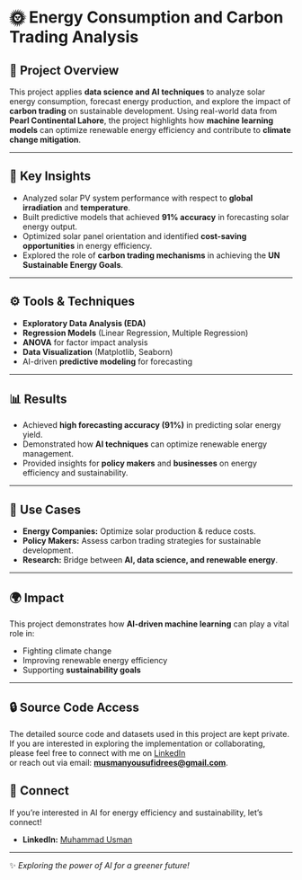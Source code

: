 # 🌞 Energy Consumption and Carbon Trading Analysis  

## 📌 Project Overview  
This project applies **data science and AI techniques** to analyze solar energy consumption, forecast energy production, and explore the impact of **carbon trading** on sustainable development. Using real-world data from **Pearl Continental Lahore**, the project highlights how **machine learning models** can optimize renewable energy efficiency and contribute to **climate change mitigation**.  

---

## 🔑 Key Insights  
- Analyzed solar PV system performance with respect to **global irradiation** and **temperature**.  
- Built predictive models that achieved **91% accuracy** in forecasting solar energy output.  
- Optimized solar panel orientation and identified **cost-saving opportunities** in energy efficiency.  
- Explored the role of **carbon trading mechanisms** in achieving the **UN Sustainable Energy Goals**.  

---

## ⚙️ Tools & Techniques  
- **Exploratory Data Analysis (EDA)**  
- **Regression Models** (Linear Regression, Multiple Regression)  
- **ANOVA** for factor impact analysis  
- **Data Visualization** (Matplotlib, Seaborn)  
- AI-driven **predictive modeling** for forecasting  

---

## 📊 Results  
- Achieved **high forecasting accuracy (91%)** in predicting solar energy yield.  
- Demonstrated how **AI techniques** can optimize renewable energy management.  
- Provided insights for **policy makers** and **businesses** on energy efficiency and sustainability.  

---

## 🚀 Use Cases  
- **Energy Companies:** Optimize solar production & reduce costs.  
- **Policy Makers:** Assess carbon trading strategies for sustainable development.  
- **Research:** Bridge between **AI, data science, and renewable energy**.  

---

## 🌍 Impact  
This project demonstrates how **AI-driven machine learning** can play a vital role in:  
- Fighting climate change  
- Improving renewable energy efficiency  
- Supporting **sustainability goals**  

---
## 🔒 Source Code Access  
The detailed source code and datasets used in this project are kept private.  
If you are interested in exploring the implementation or collaborating,  
please feel free to connect with me on [LinkedIn](https://www.linkedin.com/in/usman-yousuf-2k)  
or reach out via email: **musmanyousufidrees@gmail.com**.


## 🔗 Connect  
If you’re interested in AI for energy efficiency and sustainability, let’s connect!  

- **LinkedIn:** [Muhammad Usman](https://www.linkedin.com/in/usman-yousuf-2k)  

---

✨ *Exploring the power of AI for a greener future!*  
